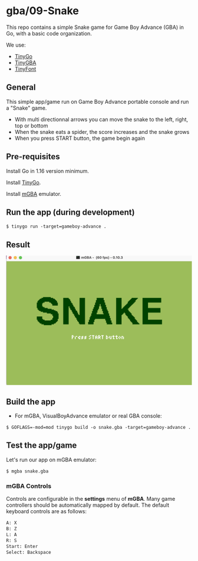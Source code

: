 # gba/09-Snake

This repo contains a simple Snake game for Game Boy Advance (GBA) in Go, with a basic code organization.

We use:
* [TinyGo](https://tinygo.org/)
* [TinyGBA](https://github.com/tinygo-org/tinygba)
* [TinyFont](https://github.com/tinygo-org/tinyfont)

## General

This simple app/game run on Game Boy Advance portable console and run a "Snake" game.

* With multi directionnal arrows you can move the snake to the left, right, top or bottom
* When the snake eats a spider, the score increases and the snake grows
* When you press START button, the game begin again

## Pre-requisites

Install Go in 1.16 version minimum.

Install [TinyGo](https://tinygo.org/getting-started/install/).

Install [mGBA](https://tinygo.org/getting-started/install/macos/) emulator.

## Run the app (during development)

```
$ tinygo run -target=gameboy-advance .
```

## Result

![App](doc/snake.png)

## Build the app

* For mGBA, VisualBoyAdvance emulator or real GBA console:

```
$ GOFLAGS=-mod=mod tinygo build -o snake.gba -target=gameboy-advance .
```

## Test the app/game

Let's run our app on mGBA emulator:

```
$ mgba snake.gba
```

### mGBA Controls

Controls are configurable in the **settings** menu of **mGBA**. Many game controllers should be automatically mapped by default. 
The default keyboard controls are as follows:

```
A: X
B: Z
L: A
R: S
Start: Enter
Select: Backspace
```